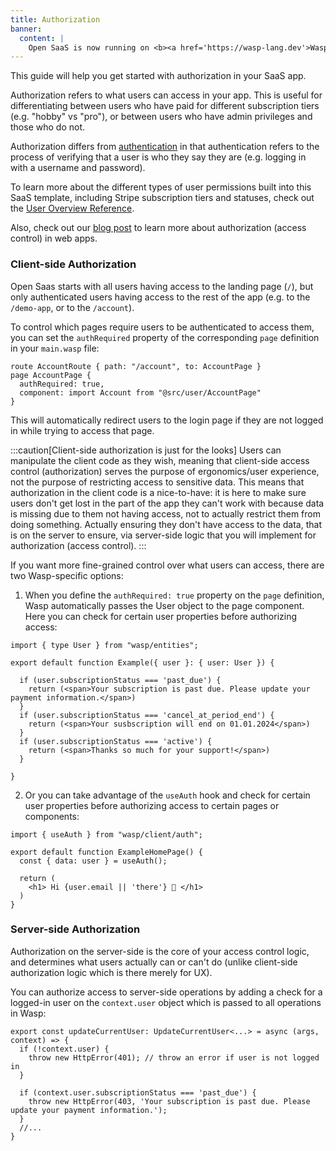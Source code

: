 ```yaml
---
title: Authorization
banner:
  content: |
    Open SaaS is now running on <b><a href='https://wasp-lang.dev'>Wasp v0.15</a></b>! <br/>⚙️<br/>If you're running an older version and would like to upgrade, please follow the <a href="https://wasp-lang.dev/docs/migration-guides/migrate-from-0-14-to-0-15">migration instructions.</a>
---
```


This guide will help you get started with authorization in your SaaS app. 

Authorization refers to what users can access in your app. This is useful for differentiating between users who have paid for different subscription tiers (e.g. "hobby" vs "pro"), or between users who have admin privileges and those who do not.

Authorization differs from [authentication](/guides/authentication/) in that authentication refers to the process of verifying that a user is who they say they are (e.g. logging in with a username and password).

To learn more about the different types of user permissions built into this SaaS template, including Stripe subscription tiers and statuses, check out the [User Overview Reference](/general/user-overview/).

Also, check out our [blog post](https://wasp-lang.dev/blog/2022/11/29/permissions-in-web-apps) to learn more about authorization (access control) in web apps.

### Client-side Authorization

Open Saas starts with all users having access to the landing page (`/`), but only authenticated users having access to the rest of the app (e.g. to the `/demo-app`, or to the `/account`).

To control which pages require users to be authenticated to access them, you can set the `authRequired` property of the corresponding `page` definition in your `main.wasp` file:

```tsx title="main.wasp" {3}
route AccountRoute { path: "/account", to: AccountPage }
page AccountPage {
  authRequired: true,
  component: import Account from "@src/user/AccountPage"
}
```

This will automatically redirect users to the login page if they are not logged in while trying to access that page.

:::caution[Client-side authorization is just for the looks]
Users can manipulate the client code as they wish, meaning that client-side access control (authorization) serves the purpose of ergonomics/user experience, not the purpose of restricting access to sensitive data.
This means that authorization in the client code is a nice-to-have: it is here to make sure users don't get lost in the part of the app they can't work with because data is missing due to them not having access, not to actually restrict them from doing something.
Actually ensuring they don't have access to the data, that is on the server to ensure, via server-side logic that you will implement for authorization (access control).
:::

If you want more fine-grained control over what users can access, there are two Wasp-specific options:
1. When you define the `authRequired: true` property on the `page` definition, Wasp automatically passes the User object to the page component. Here you can check for certain user properties before authorizing access:

```tsx title="ExamplePage.tsx" "{ user }: { user: User }"
import { type User } from "wasp/entities";

export default function Example({ user }: { user: User }) {

  if (user.subscriptionStatus === 'past_due') {
    return (<span>Your subscription is past due. Please update your payment information.</span>)
  }
  if (user.subscriptionStatus === 'cancel_at_period_end') {
    return (<span>Your susbscription will end on 01.01.2024</span>)
  }
  if (user.subscriptionStatus === 'active') {
    return (<span>Thanks so much for your support!</span>)
  }

}
```

2. Or you can take advantage of the `useAuth` hook and check for certain user properties before authorizing access to certain pages or components:

```tsx title="ExamplePage.tsx" {1, 4}
import { useAuth } from "wasp/client/auth";

export default function ExampleHomePage() {
  const { data: user } = useAuth();

  return (
    <h1> Hi {user.email || 'there'} 👋 </h1>
  )
}
```

### Server-side Authorization

Authorization on the server-side is the core of your access control logic, and determines what users actually can or can't do (unlike client-side authorization logic which is there merely for UX).

You can authorize access to server-side operations by adding a check for a logged-in user on the `context.user` object which is passed to all operations in Wasp:

```tsx title="src/server/actions.ts" 
export const updateCurrentUser: UpdateCurrentUser<...> = async (args, context) => {
  if (!context.user) {
    throw new HttpError(401); // throw an error if user is not logged in
  }

  if (context.user.subscriptionStatus === 'past_due') {
    throw new HttpError(403, 'Your subscription is past due. Please update your payment information.');
  }
  //...
}
```


